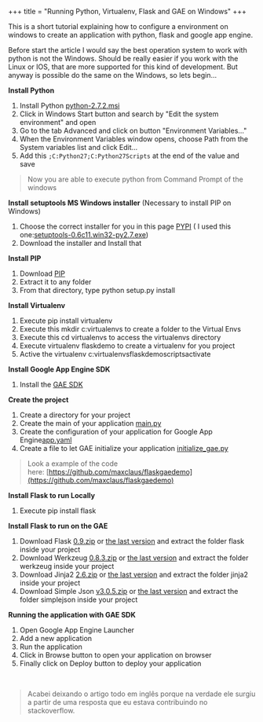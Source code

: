 +++
title = "Running Python, Virtualenv, Flask and GAE on Windows"
+++

This is a short tutorial explaining how to configure a environment on windows to create an application with python, flask and google app engine.

Before start the article I would say the best operation system to work with python is not the Windows. Should be really easier if you work with the Linux or IOS, that are more supported for this kind of development. But anyway is possible do the same on the Windows, so lets begin...

**Install Python**

1.  Install Python [python-2.7.2.msi](http://www.python.org/ftp/python/2.7.2/python-2.7.2.msi)
2.  Click in Windows Start button and search by "Edit the system environment" and open
3.  Go to the tab Advanced and click on button "Environment Variables…"
4.  When the Environment Variables window opens, choose Path from the System variables list and click Edit…
5.  Add this `;C:Python27;C:Python27Scripts` at the end of the value and save

> Now you are able to execute python from Command Prompt of the windows

**Install setuptools MS Windows installer** (Necessary to install PIP on Windows)

1.  Choose the correct installer for you in this page [PYPI](http://pypi.python.org/pypi/setuptools#files) ( I used this one:[setuptools-0.6c11.win32-py2.7.exe](http://pypi.python.org/packages/2.7/s/setuptools/setuptools-0.6c11.win32-py2.7.exe#md5=57e1e64f6b7c7f1d2eddfc9746bbaf20))
2.  Download the installer and Install that

**Install PIP**

1.  Download [PIP](http://pypi.python.org/pypi/pip#downloads)
2.  Extract it to any folder
3.  From that directory, type python setup.py install

**Install Virtualenv**

1.  Execute pip install virtualenv
2.  Execute this mkdir c:virtualenvs to create a folder to the Virtual Envs
3.  Execute this cd virtualenvs to access the virtualenvs directory
4.  Execute virtualenv flaskdemo to create a virtualenv for you project
5.  Active the virtualenv c:virtualenvsflaskdemoscriptsactivate

**Install Google App Engine SDK**

1.  Install the [GAE SDK](https://developers.google.com/appengine/downloads)

**Create the project**

1.  Create a directory for your project
2.  Create the main of your application [main.py](https://github.com/maxclaus/flaskgaedemo/blob/master/main.py)
3.  Create the configuration of your application for Google App Engine[app.yaml](https://github.com/maxclaus/flaskgaedemo/blob/master/app.yaml)
4.  Create a file to let GAE initialize your application [initialize_gae.py](https://github.com/maxclaus/flaskgaedemo/blob/master/initialize_gae.py)

> Look a example of the code here: [https://github.com/maxclaus/flaskgaedemo](https://github.com/maxclaus/flaskgaedemo)

**Install Flask to run Locally**

1.  Execute pip install flask

**Install Flask to run on the GAE**

1.  Download Flask [0.9.zip](https://github.com/mitsuhiko/flask/archive/0.9.zip) or [the last version](https://github.com/mitsuhiko/flask/tags) and extract the folder flask inside your project
2.  Download Werkzeug [0.8.3.zip](https://github.com/mitsuhiko/werkzeug/archive/0.8.3.zip) or [the last version](https://github.com/mitsuhiko/werkzeug/tags) and extract the folder werkzeug inside your project
3.  Download Jinja2 [2.6.zip](https://github.com/mitsuhiko/jinja2/archive/2.6.zip) or [the last version](https://github.com/mitsuhiko/jinja2/tags) and extract the folder jinja2 inside your project
4.  Download Simple Json [v3.0.5.zip](https://github.com/simplejson/simplejson/archive/v3.0.5.zip) or [the last version](https://github.com/simplejson/simplejson/archive/v3.0.5.zip) and extract the folder simplejson inside your project

**Running the application with GAE SDK**

1.  Open Google App Engine Launcher
2.  Add a new application
3.  Run the application
4.  Click in Browse button to open your application on browser
5.  Finally click on Deploy button to deploy your application

 

> Acabei deixando o artigo todo em inglês porque na verdade ele surgiu a partir de uma resposta que eu estava contribuindo no stackoverflow.

